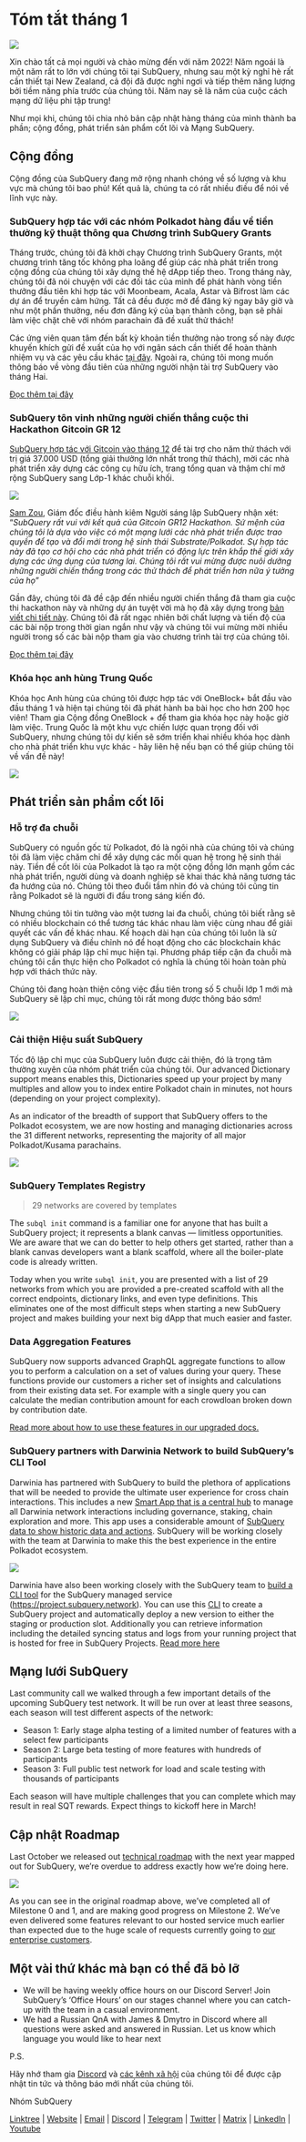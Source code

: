 # Tóm tắt tháng 1

![](https://miro.medium.com/max/1400/1*2IMAaY-YYyAdl7YfZqHTAg.png)

Xin chào tất cả mọi người và chào mừng đến với năm 2022! Năm ngoái là một năm rất to lớn với chúng tôi tại SubQuery, nhưng sau một kỳ nghỉ hè rất cần thiết tại New Zealand, cả đội đã được nghỉ ngơi và tiếp thêm năng lượng bởi tiềm năng phía trước của chúng tôi. Năm nay sẽ là năm của cuộc cách mạng dữ liệu phi tập trung!

Như mọi khi, chúng tôi chia nhỏ bản cập nhật hàng tháng của mình thành ba phần; cộng đồng, phát triển sản phẩm cốt lõi và Mạng SubQuery.

## Cộng đồng

Cộng đồng của SubQuery đang mở rộng nhanh chóng về số lượng và khu vực mà chúng tôi bao phủ! Kết quả là, chúng ta có rất nhiều điều để nói về lĩnh vực này.

### SubQuery hợp tác với các nhóm Polkadot hàng đầu về tiền thưởng kỹ thuật thông qua Chương trình SubQuery Grants

Tháng trước, chúng tôi đã khởi chạy Chương trình SubQuery Grants, một chương trình tăng tốc không pha loãng để giúp các nhà phát triển trong cộng đồng của chúng tôi xây dựng thế hệ dApp tiếp theo. Trong tháng này, chúng tôi đã nói chuyện với các đối tác của mình để phát hành vòng tiền thưởng đầu tiên khi hợp tác với Moonbeam, Acala, Astar và Bifrost làm các dự án để truyền cảm hứng. Tất cả đều được mở để đăng ký ngay bây giờ và như một phần thưởng, nếu đơn đăng ký của bạn thành công, bạn sẽ phải làm việc chặt chẽ với nhóm parachain đã đề xuất thử thách!

Các ứng viên quan tâm đến bất kỳ khoản tiền thưởng nào trong số này được khuyến khích gửi đề xuất của họ với ngân sách cần thiết để hoàn thành nhiệm vụ và các yêu cầu khác [tại đây](https://docs.google.com/forms/d/e/1FAIpQLSfmMazkebKwNTWThBkVGaxf2Bg8s4aWZ0ZhwiMCtc9kv4sJHQ/viewform). Ngoài ra, chúng tôi mong muốn thông báo về vòng đầu tiên của những người nhận tài trợ SubQuery vào tháng Hai.

[Đọc thêm tại đây](https://subquery.medium.com/subquery-partners-with-leading-polkadot-teams-on-technical-bounties-via-the-subquery-grants-d40453788435)

### SubQuery tôn vinh những người chiến thắng cuộc thi Hackathon Gitcoin GR 12

[SubQuery hợp tác với Gitcoin vào tháng 12](https://subquery.medium.com/subquery-announces-gitcoin-hackathon-16c9d18753a) để tài trợ cho năm thử thách với trị giá 37.000 USD (tổng giải thưởng lớn nhất trong thử thách), mời các nhà phát triển xây dựng các công cụ hữu ích, trang tổng quan và thậm chí mở rộng SubQuery sang Lớp-1 khác chuỗi khối.

![](https://miro.medium.com/max/1400/1*BUq3ah1ULNnvLjqxv_vzlQ.png)

[Sam Zou](https://twitter.com/zoujialiu), Giám đốc điều hành kiêm Người sáng lập SubQuery nhận xét: “_SubQuery rất vui với kết quả của Gitcoin GR12 Hackathon. Sứ mệnh của chúng tôi là dựa vào việc có một mạng lưới các nhà phát triển được trao quyền để tạo và đổi mới trong hệ sinh thái Substrate/Polkadot. Sự hợp tác này đã tạo cơ hội cho các nhà phát triển có động lực trên khắp thế giới xây dựng các ứng dụng của tương lai. Chúng tôi rất vui mừng được nuôi dưỡng những người chiến thắng trong các thử thách để phát triển hơn nữa ý tưởng của họ_”

Gần đây, chúng tôi đã đề cập đến nhiều người chiến thắng đã tham gia cuộc thi hackathon này và những dự án tuyệt vời mà họ đã xây dựng trong [bản viết chi tiết này](https://subquery.medium.com/subquery-celebrates-winners-of-gitcoin-gr-12-hackathon-7486afaeab29). Chúng tôi đã rất ngạc nhiên bởi chất lượng và tiến độ của các bài nộp trong thời gian ngắn như vậy và chúng tôi vui mừng mời nhiều người trong số các bài nộp tham gia vào chương trình tài trợ của chúng tôi.

[Đọc thêm tại đây](https://subquery.medium.com/subquery-celebrates-winners-of-gitcoin-gr-12-hackathon-7486afaeab29)

### Khóa học anh hùng Trung Quốc

Khóa học Anh hùng của chúng tôi được hợp tác với OneBlock+ bắt đầu vào đầu tháng 1 và hiện tại chúng tôi đã phát hành ba bài học cho hơn 200 học viên! Tham gia Cộng đồng OneBlock + để tham gia khóa học này hoặc giờ làm việc. Trung Quốc là một khu vực chiến lược quan trọng đối với SubQuery, nhưng chúng tôi dự kiến sẽ sớm triển khai nhiều khóa học dành cho nhà phát triển khu vực khác - hãy liên hệ nếu bạn có thể giúp chúng tôi về vấn đề này!

![](https://miro.medium.com/max/1400/1*_8N000hX1WBM79ZbFyhvYQ.png)

## Phát triển sản phẩm cốt lõi

### Hỗ trợ đa chuỗi

SubQuery có nguồn gốc từ Polkadot, đó là ngôi nhà của chúng tôi và chúng tôi đã làm việc chăm chỉ để xây dựng các mối quan hệ trong hệ sinh thái này. Tiền đề cốt lõi của Polkadot là tạo ra một cộng đồng lớn mạnh gồm các nhà phát triển, người dùng và doanh nghiệp sẽ khai thác khả năng tương tác đa hướng của nó. Chúng tôi theo đuổi tầm nhìn đó và chúng tôi cũng tin rằng Polkadot sẽ là người đi đầu trong sáng kiến đó.

Nhưng chúng tôi tin tưởng vào một tương lai đa chuỗi, chúng tôi biết rằng sẽ có nhiều blockchain có thể tương tác khác nhau làm việc cùng nhau để giải quyết các vấn đề khác nhau. Kế hoạch dài hạn của chúng tôi luôn là sử dụng SubQuery và điều chỉnh nó để hoạt động cho các blockchain khác không có giải pháp lập chỉ mục hiện tại. Phương pháp tiếp cận đa chuỗi mà chúng tôi cần thực hiện cho Polkadot có nghĩa là chúng tôi hoàn toàn phù hợp với thách thức này.

Chúng tôi đang hoàn thiện công việc đầu tiên trong số 5 chuỗi lớp 1 mới mà SubQuery sẽ lập chỉ mục, chúng tôi rất mong được thông báo sớm!

![](https://miro.medium.com/max/1400/1*jD1n5MSjeatjiaF5hY-Wjg.png)

### Cải thiện Hiệu suất SubQuery

Tốc độ lập chỉ mục của SubQuery luôn được cải thiện, đó là trọng tâm thường xuyên của nhóm phát triển của chúng tôi. Our advanced Dictionary support means enables this, Dictionaries speed up your project by many multiples and allow you to index entire Polkadot chain in minutes, not hours (depending on your project complexity).

As an indicator of the breadth of support that SubQuery offers to the Polkadot ecosystem, we are now hosting and managing dictionaries across the 31 different networks, representing the majority of all major Polkadot/Kusama parachains.

![](https://miro.medium.com/max/1400/1*WeMY5WnWZ_jvllxidhycUA.png)

### SubQuery Templates Registry

> 29 networks are covered by templates

The `subql init` command is a familiar one for anyone that has built a SubQuery project; it represents a blank canvas — limitless opportunities. We are aware that we can do better to help others get started, rather than a blank canvas developers want a blank scaffold, where all the boiler-plate code is already written.

Today when you write `subql init`, you are presented with a list of 29 networks from which you are provided a pre-created scaffold with all the correct endpoints, dictionary links, and even type definitions. This eliminates one of the most difficult steps when starting a new SubQuery project and makes building your next big dApp that much easier and faster.

### Data Aggregation Features

SubQuery now supports advanced GraphQL aggregate functions to allow you to perform a calculation on a set of values during your query. These functions provide our customers a richer set of insights and calculations from their existing data set. For example with a single query you can calculate the median contribution amount for each crowdloan broken down by contribution date.

[Read more about how to use these features in our upgraded docs.](https://doc.subquery.network/query/aggregate/)

### SubQuery partners with Darwinia Network to build SubQuery’s CLI Tool

Darwinia has partnered with SubQuery to build the plethora of applications that will be needed to provide the ultimate user experience for cross chain interactions. This includes a new [Smart App that is a central hub](https://apps.darwinia.network/) to manage all Darwinia network interactions including governance, staking, chain exploration and more. This app uses a considerable amount of [SubQuery data to show historic data and actions](https://explorer.subquery.network/subquery/darwinia-network/smart-app-crab). SubQuery will be working closely with the team at Darwinia to make this the best experience in the entire Polkadot ecosystem.

![](https://miro.medium.com/max/1200/1*bL2Csj9qyamD7txAheCTIg.gif)

Darwinia have also been working closely with the SubQuery team to [build a CLI tool](https://github.com/fewensa/subquery-cli) for the SubQuery managed service (https://project.subquery.network). You can use this [CLI](https://github.com/fewensa/subquery-cli) to create a SubQuery project and automatically deploy a new version to either the staging or production slot. Additionally you can retrieve information including the detailed syncing status and logs from your running project that is hosted for free in SubQuery Projects. [Read more here](https://subquery.medium.com/subquery-partners-with-darwinia-network-to-build-subquerys-cli-tool-903dc4c9ef66)

## Mạng lưới SubQuery

Last community call we walked through a few important details of the upcoming SubQuery test network. It will be run over at least three seasons, each season will test different aspects of the network:

- Season 1: Early stage alpha testing of a limited number of features with a select few participants
- Season 2: Large beta testing of more features with hundreds of participants
- Season 3: Full public test network for load and scale testing with thousands of participants

Each season will have multiple challenges that you can complete which may result in real SQT rewards. Expect things to kickoff here in March!

## Cập nhật Roadmap

Last October we released out [technical roadmap](https://blog.subquery.network/blogs/20211029-roadmap-october.html) with the next year mapped out for SubQuery, we’re overdue to address exactly how we’re doing here.

![](https://miro.medium.com/max/1400/1*2a3SGrW-OG5pbw67jsavvw.jpeg)

As you can see in the original roadmap above, we’ve completed all of Milestone 0 and 1, and are making good progress on Milestone 2. We’ve even delivered some features relevant to our hosted service much earlier than expected due to the huge scale of requests currently going to [our enterprise customers](https://blog.subquery.network/blogs/20211228-enterprise-hosted.html).

## Một vài thứ khác mà bạn có thể đã bỏ lỡ

- We will be having weekly office hours on our Discord Server! Join SubQuery’s ‘Office Hours’ on our stages channel where you can catch-up with the team in a casual environment.
- We had a Russian QnA with James & Dmytro in Discord where all questions were asked and answered in Russian. Let us know which language you would like to hear next

P.S.

Hãy nhớ tham gia [Discord](https://discord.com/invite/subquery) và [các kênh xã hội](https://linktr.ee/subquerynetwork) của chúng tôi để được cập nhật tin tức và thông báo mới nhất của chúng tôi.

Nhóm SubQuery

[Linktree](https://linktr.ee/subquerynetwork) | [Website](https://subquery.network/) | [Email](hello@subquery.network) | [Discord](https://discord.com/invite/78zg8aBSMG) | [Telegram](https://t.me/subquerynetwork) | [Twitter](https://twitter.com/subquerynetwork) | [Matrix](https://matrix.to/#/#subquery:matrix.org) | [LinkedIn](https://www.linkedin.com/company/subquery) | [Youtube](https://www.youtube.com/channel/UCi1a6NUUjegcLHDFLr7CqLw)
